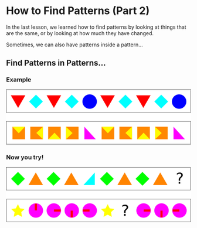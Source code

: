 # How to Find Patterns (Part 2)

In the last lesson, we learned how to find patterns by looking at things that are the same, or by looking at how much they have changed.

Sometimes, we can also have patterns inside a pattern...

## Find Patterns in Patterns...

### Example

![](images/patternInPattern.webp)

### Now you try!

![](images/patternInPatternExercise.webp)